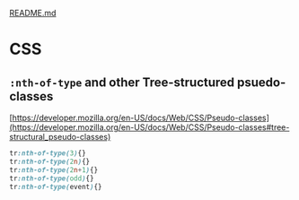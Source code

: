 [README.md](README.md)

# CSS

## `:nth-of-type` and other Tree-structured psuedo-classes

[https://developer.mozilla.org/en-US/docs/Web/CSS/Pseudo-classes](https://developer.mozilla.org/en-US/docs/Web/CSS/Pseudo-classes#tree-structural_pseudo-classes)


```css
tr:nth-of-type(3){}
tr:nth-of-type(2n){}
tr:nth-of-type(2n+1){}
tr:nth-of-type(odd){}
tr:nth-of-type(event){}
```
